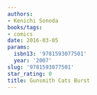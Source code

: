 ```yaml
---
authors:
- Kenichi Sonoda
books/tags:
- comics
date: 2016-03-05
params:
  isbn13: '9781593077501'
  year: '2007'
slug: '9781593077501'
star_rating: 0
title: Gunsmith Cats Burst
---
```


<!--more-->
